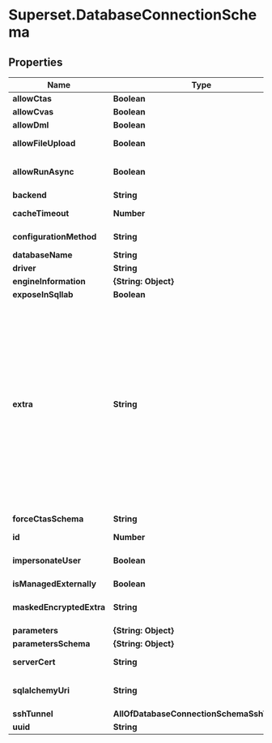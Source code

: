 # Superset.DatabaseConnectionSchema

## Properties
Name | Type | Description | Notes
------------ | ------------- | ------------- | -------------
**allowCtas** | **Boolean** | Allow CREATE TABLE AS option in SQL Lab | [optional] 
**allowCvas** | **Boolean** | Allow CREATE VIEW AS option in SQL Lab | [optional] 
**allowDml** | **Boolean** | Allow users to run non-SELECT statements (UPDATE, DELETE, CREATE, ...) in SQL Lab | [optional] 
**allowFileUpload** | **Boolean** | Allow to upload CSV file data into this databaseIf selected, please set the schemas allowed for csv upload in Extra. | [optional] 
**allowRunAsync** | **Boolean** | Operate the database in asynchronous mode, meaning that the queries are executed on remote workers as opposed to on the web server itself. This assumes that you have a Celery worker setup as well as a results backend. Refer to the installation docs for more information. | [optional] 
**backend** | **String** | SQLAlchemy engine to use | [optional] 
**cacheTimeout** | **Number** | Duration (in seconds) of the caching timeout for charts of this database. A timeout of 0 indicates that the cache never expires. Note this defaults to the global timeout if undefined. | [optional] 
**configurationMethod** | **String** | Configuration_method is used on the frontend to inform the backend whether to explode parameters or to provide only a sqlalchemy_uri. | [optional] 
**databaseName** | **String** | A database name to identify this connection. | [optional] 
**driver** | **String** | SQLAlchemy driver to use | [optional] 
**engineInformation** | **{String: Object}** |  | [optional] 
**exposeInSqllab** | **Boolean** | Expose this database to SQLLab | [optional] 
**extra** | **String** | &lt;p&gt;JSON string containing extra configuration elements.&lt;br&gt;1. The &lt;code&gt;engine_params&lt;/code&gt; object gets unpacked into the &lt;a href&#x3D;\&quot;https://docs.sqlalchemy.org/en/latest/core/engines.html#sqlalchemy.create_engine\&quot; rel&#x3D;\&quot;noopener noreferrer\&quot;&gt;sqlalchemy.create_engine&lt;/a&gt; call, while the &lt;code&gt;metadata_params&lt;/code&gt; gets unpacked into the &lt;a href&#x3D;\&quot;https://docs.sqlalchemy.org/en/rel_1_0/core/metadata.html#sqlalchemy.schema.MetaData\&quot; rel&#x3D;\&quot;noopener noreferrer\&quot;&gt;sqlalchemy.MetaData&lt;/a&gt; call.&lt;br&gt;2. The &lt;code&gt;metadata_cache_timeout&lt;/code&gt; is a cache timeout setting in seconds for metadata fetch of this database. Specify it as &lt;strong&gt;\&quot;metadata_cache_timeout\&quot;: {\&quot;schema_cache_timeout\&quot;: 600, \&quot;table_cache_timeout\&quot;: 600}&lt;/strong&gt;. If unset, cache will not be enabled for the functionality. A timeout of 0 indicates that the cache never expires.&lt;br&gt;3. The &lt;code&gt;schemas_allowed_for_file_upload&lt;/code&gt; is a comma separated list of schemas that CSVs are allowed to upload to. Specify it as &lt;strong&gt;\&quot;schemas_allowed_for_file_upload\&quot;: [\&quot;public\&quot;, \&quot;csv_upload\&quot;]&lt;/strong&gt;. If database flavor does not support schema or any schema is allowed to be accessed, just leave the list empty&lt;br&gt;4. The &lt;code&gt;version&lt;/code&gt; field is a string specifying the this db&#x27;s version. This should be used with Presto DBs so that the syntax is correct&lt;br&gt;5. The &lt;code&gt;allows_virtual_table_explore&lt;/code&gt; field is a boolean specifying whether or not the Explore button in SQL Lab results is shown.&lt;br&gt;6. The &lt;code&gt;disable_data_preview&lt;/code&gt; field is a boolean specifying whether or not data preview queries will be run when fetching table metadata in SQL Lab.&lt;/p&gt; | [optional] 
**forceCtasSchema** | **String** | When allowing CREATE TABLE AS option in SQL Lab, this option forces the table to be created in this schema | [optional] 
**id** | **Number** | Database ID (for updates) | [optional] 
**impersonateUser** | **Boolean** | If Presto, all the queries in SQL Lab are going to be executed as the currently logged on user who must have permission to run them.&lt;br/&gt;If Hive and hive.server2.enable.doAs is enabled, will run the queries as service account, but impersonate the currently logged on user via hive.server2.proxy.user property. | [optional] 
**isManagedExternally** | **Boolean** |  | [optional] 
**maskedEncryptedExtra** | **String** | &lt;p&gt;JSON string containing additional connection configuration.&lt;br&gt;This is used to provide connection information for systems like Hive, Presto, and BigQuery, which do not conform to the username:password syntax normally used by SQLAlchemy.&lt;/p&gt; | [optional] 
**parameters** | **{String: Object}** | DB-specific parameters for configuration | [optional] 
**parametersSchema** | **{String: Object}** | JSONSchema for configuring the database by parameters instead of SQLAlchemy URI | [optional] 
**serverCert** | **String** | &lt;p&gt;Optional CA_BUNDLE contents to validate HTTPS requests. Only available on certain database engines.&lt;/p&gt; | [optional] 
**sqlalchemyUri** | **String** | &lt;p&gt;Refer to the &lt;a href&#x3D;\&quot;https://docs.sqlalchemy.org/en/rel_1_2/core/engines.html#database-urls\&quot; rel&#x3D;\&quot;noopener noreferrer\&quot;&gt;SqlAlchemy docs&lt;/a&gt; for more information on how to structure your URI.&lt;/p&gt; | [optional] 
**sshTunnel** | **AllOfDatabaseConnectionSchemaSshTunnel** |  | [optional] 
**uuid** | **String** |  | [optional] 
